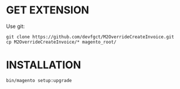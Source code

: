 # GET EXTENSION
Use git:

    git clone https://github.com/devfgct/M2OverrideCreateInvoice.git
    cp M2OverrideCreateInvoice/* magento_root/


# INSTALLATION

	bin/magento setup:upgrade
